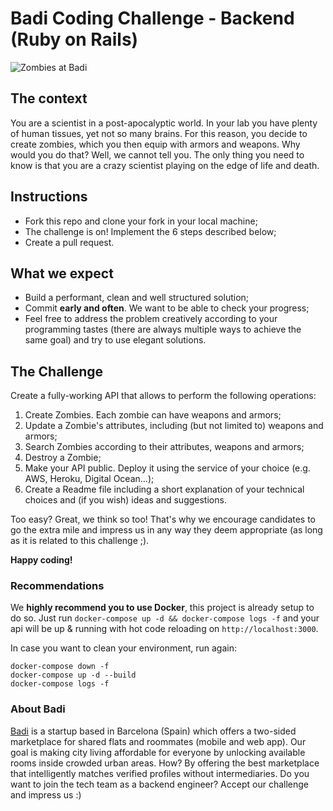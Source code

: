 # Badi Coding Challenge - Backend (Ruby on Rails)
![Zombies at Badi](https://user-images.githubusercontent.com/4199523/33260366-e54216aa-d35f-11e7-8442-8d9e1cd67d88.jpg)

## The context
You are a scientist in a post-apocalyptic world. In your lab you have plenty of human tissues, yet not so many brains. For this reason, you decide to create zombies, which you then equip with armors and weapons. Why would you do that? Well, we cannot tell you. The only thing you need to know is that you are a crazy scientist playing on the edge of life and death.

## Instructions

* Fork this repo and clone your fork in your local machine;
* The challenge is on! Implement the 6 steps described below;
* Create a pull request. 

## What we expect
* Build a performant, clean and well structured solution;
* Commit **early and often**. We want to be able to check your progress;
* Feel free to address the problem creatively according to your programming tastes (there are always multiple ways to achieve the same goal) and try to use elegant solutions. 

## The Challenge

Create a fully-working API that allows to perform the following operations:

1. Create Zombies. Each zombie can have weapons and armors;
2. Update a Zombie's attributes, including (but not limited to) weapons and armors;
4. Search Zombies according to their attributes, weapons and armors;
3. Destroy a Zombie;
5. Make your API public. Deploy it using the service of your choice (e.g. AWS, Heroku, Digital Ocean...);
6. Create a Readme file including a short explanation of your technical choices and (if you wish) ideas and suggestions.

Too easy? Great, we think so too!
That's why we encourage candidates to go the extra mile and impress us in any way they deem appropriate (as long as it is related to this challenge ;).

**Happy coding!**

### Recommendations
We **highly recommend you to use Docker**, this project is already setup to do so.
Just run `docker-compose up -d && docker-compose logs -f` and your api will be up & running with hot code reloading on `http://localhost:3000`.

In case you want to clean your environment, run again:

```
docker-compose down -f
docker-compose up -d --build
docker-compose logs -f
```

### About Badi
[Badi](https://www.crunchbase.com/organization/badi) is a startup based in Barcelona (Spain) which offers a two-sided marketplace for shared flats and roommates (mobile and web app). 
Our goal is making city living affordable for everyone by unlocking available rooms inside crowded urban areas. How? By offering the best marketplace that intelligently matches verified profiles without intermediaries. 
Do you want to join the tech team as a backend engineer? Accept our challenge and impress us :)

